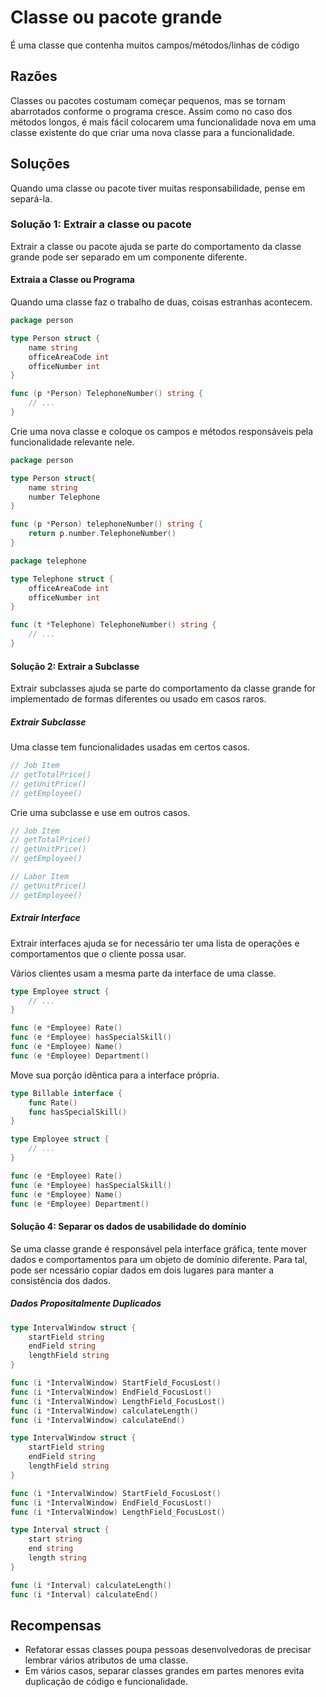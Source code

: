 # Classe ou pacote grande

É uma classe que contenha muitos campos/métodos/linhas de código

## Razões

Classes ou pacotes costumam começar pequenos, mas se tornam abarrotados conforme o programa cresce.
Assim como no caso dos métodos longos, é mais fácil colocarem uma funcionalidade nova em uma classe existente do que criar uma nova classe para a funcionalidade.

## Soluções

Quando uma classe ou pacote tiver muitas responsabilidade, pense em separá-la.

### Solução 1: Extrair a classe ou pacote

Extrair a classe ou pacote ajuda se parte do comportamento da classe grande pode ser separado em um componente diferente.

#### Extraia a Classe ou Programa

Quando uma classe faz o trabalho de duas, coisas estranhas acontecem.

```go
package person

type Person struct {
    name string
    officeAreaCode int
    officeNumber int
}

func (p *Person) TelephoneNumber() string {
    // ...
}
```

Crie uma nova classe e coloque os campos e métodos responsáveis pela funcionalidade relevante nele.

```go
package person

type Person struct{
    name string
    number Telephone
}

func (p *Person) telephoneNumber() string {
    return p.number.TelephoneNumber()
}
```

```go
package telephone

type Telephone struct {
    officeAreaCode int
    officeNumber int
}

func (t *Telephone) TelephoneNumber() string {
    // ...
}
```

#### Solução 2: Extrair a Subclasse

Extrair subclasses ajuda se parte do comportamento da classe grande for implementado de formas diferentes ou usado em casos raros.

##### Extrair Subclasse

Uma classe tem funcionalidades usadas em certos casos.

```go
// Job Item
// getTotalPrice()
// getUnitPrice()
// getEmployee()
```

Crie uma subclasse e use em outros casos.

```go
// Job Item
// getTotalPrice()
// getUnitPrice()
// getEmployee()

// Labor Item
// getUnitPrice()
// getEmployee()
```

##### Extrair Interface

Extrair interfaces ajuda se for necessário ter uma lista de operações e comportamentos que o cliente possa usar.

Vários clientes usam a mesma parte da interface de uma classe.

```go
type Employee struct {
    // ...
}

func (e *Employee) Rate()
func (e *Employee) hasSpecialSkill()
func (e *Employee) Name()
func (e *Employee) Department()
```

Move sua porção idêntica para a interface própria.

```go
type Billable interface {
    func Rate()
    func hasSpecialSkill()
}

type Employee struct {
    // ...
}

func (e *Employee) Rate()
func (e *Employee) hasSpecialSkill()
func (e *Employee) Name()
func (e *Employee) Department()
```

#### Solução 4: Separar os dados de usabilidade do domínio

Se uma classe grande é responsável pela interface gráfica, tente mover dados e comportamentos para um objeto de domínio diferente. Para tal, pode ser ncessário copiar dados em dois lugares para manter a consistência dos dados.

##### Dados Propositalmente Duplicados

```go
type IntervalWindow struct {
    startField string
    endField string
    lengthField string
}

func (i *IntervalWindow) StartField_FocusLost()
func (i *IntervalWindow) EndField_FocusLost()
func (i *IntervalWindow) LengthField_FocusLost()
func (i *IntervalWindow) calculateLength()
func (i *IntervalWindow) calculateEnd()
```

```go
type IntervalWindow struct {
    startField string
    endField string
    lengthField string
}

func (i *IntervalWindow) StartField_FocusLost()
func (i *IntervalWindow) EndField_FocusLost()
func (i *IntervalWindow) LengthField_FocusLost()

type Interval struct {
    start string
    end string
    length string
}

func (i *Interval) calculateLength()
func (i *Interval) calculateEnd()
```

## Recompensas

- Refatorar essas classes poupa pessoas desenvolvedoras de precisar lembrar vários atributos de uma classe.
- Em vários casos, separar classes grandes em partes menores evita duplicação de código e funcionalidade.